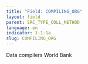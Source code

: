 ```yaml
---
title: "Field: COMPILING_ORG"
layout: field
parent: SRC_TYPE_COLL_METHOD
language: en
indicator: 1-1-1a
slug: COMPILING_ORG
---
```

Data compilers
World Bank